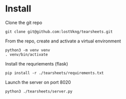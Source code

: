 # Install

Clone the git repo
```shell
git clone git@github.com:lostVkng/tearsheets.git
```

From the repo, create and activate a virtual environment
```shell
python3 -m venv venv
. venv/bin/activate
```

Install the requriements (flask)
```shell
pip install -r ./tearsheets/requirements.txt
```

Launch the server on port 8020
```shell
python3 ./tearsheets/server.py
```